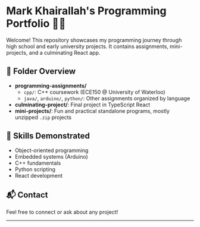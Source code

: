 # Mark Khairallah's Programming Portfolio 👨‍💻

Welcome! This repository showcases my programming journey through high school and early university projects. It contains assignments, mini-projects, and a culminating React app.

## 📁 Folder Overview

- **programming-assignments/**
  - `cpp/`: C++ coursework (ECE150 @ University of Waterloo)
  - `java/`, `arduino/`, `python/`: Other assignments organized by language
- **culminating-project/**: Final project in TypeScript React
- **mini-projects/**: Fun and practical standalone programs, mostly unzipped `.zip` projects

## 🔧 Skills Demonstrated

- Object-oriented programming
- Embedded systems (Arduino)
- C++ fundamentals
- Python scripting
- React development

## 📬 Contact
Feel free to connect or ask about any project!

---

